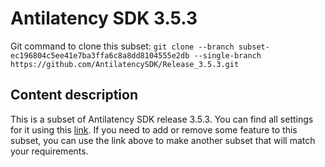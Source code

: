 # Antilatency SDK 3.5.3

Git command to clone this subset: `git clone --branch subset-ec196804c5ee41e7ba3ffa6c8a8dd8104555e2db --single-branch https://github.com/AntilatencySDK/Release_3.5.3.git`

## Content description

This is a subset of Antilatency SDK release 3.5.3. You can find all settings for it using this [link](https://developers.antilatency.com/Sdk/Configurator_en.html#{"Language":"CPlusPlus","Libraries":{"AltEnvironmentArbitrary2D":false,"AltEnvironmentHorizontalGrid":false,"AltEnvironmentPillars":false,"AltEnvironmentSelector":true,"AltTracking":true,"Bracer":false,"DeviceNetwork":true,"HardwareExtensionInterface":false,"RadioMetrics":false,"StorageClient":true,"TrackingAlignment":false},"OS":{"Android":{"aar":false},"Linux":{"aarch64-linux-gnu":false,"arm-linux-gnueabihf":false,"x86_64":false},"WindowsDesktop":{"x64":true,"x86":false},"WindowsUWP":{"arm64-v8a":false,"armeabi-v7a":false,"x64":false}},"Release":"3.5.3","Target":"Native","TargetSettings":{"Exceptions":false,"MathTypes":"Default"}}). If you need to add or remove some feature to this subset, you can use the link above to make another subset that will match your requirements.
